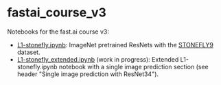 # fastai_course_v3
Notebooks for the fast.ai course v3:

* [L1-stonefly.ipynb](https://github.com/MicPie/fastai_course_v3/blob/master/L1-stonefly.ipynb): ImageNet pretrained ResNets with the [STONEFLY9](http://web.engr.oregonstate.edu/~tgd/bugid/stonefly9/) dataset.
* [L1-stonefly_extended.ipynb](https://github.com/MicPie/fastai_course_v3/blob/master/L1-stonefly_extended.ipynb) (work in progress): Extended L1-stonefly.ipynb notebook with a single image prediction section (see header "Single image prediction with ResNet34").
